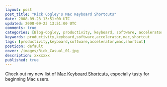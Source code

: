 ```yaml
---           
layout: post
post_title: "Rick Cogley's Mac Keyboard Shortcuts"
date: 2008-09-23 13:51:00 UTC
updated: 2008-09-23 13:51:00 UTC
comments: true
categories: [Blog-Cogley, productivity, keyboard, software, accelerator, mac, shortcut]
keywords: productivity,keyboard,software,accelerator,mac,shortcut
tags: [productivity,keyboard,software,accelerator,mac,shortcut]
posticon: default
cover: /images/Rick_Casual_01.jpg
description: xxxxxxx
published: true
---
```

 
Check out my new list of [Mac Keyboard Shortcuts](http://rick.cogley.info/goodies/reference/rick-cogley-mac-keyboard-shortcuts.php), especially tasty for beginning Mac users. <br />
